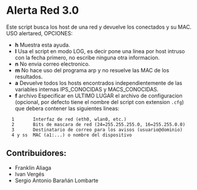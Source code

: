 Alerta Red 3.0
==============

Este script busca los host de una red y devuelve los conectados y su MAC.
USO alertared, OPCIONES:

- **h** Muestra esta ayuda.
- **l** Usa el script en modo LOG, es decir pone una linea por host intruso con la fecha primero, no escribe ninguna otra informacion.
- **n** No envia correo electronico.
- **m** No hace uso del programa arp y no resuelve las MAC de los resultados.
- **a** Devuelve todos los hosts encontrados independientemente de las variables internas IPS_CONOCIDAS y MACS_CONOCIDAS.
- **f** archivo Especificar en ULTIMO LUGAR el archivo de configuracion (opcional, por defecto tiene el nombre del script con extension `.cfg`) que debera contener las siguientes lineas:
```
  1       Interfaz de red (eth0, wlan0, etc.) 
  2       Bits de mascara de red (24=255.255.255.0, 16=255.255.0.0)
  3       Destinatario de correo para los avisos (usuario@dominio)
  4 y ss  MAC (a1:...) o nombre del dispositivo 
```

Contribuidores:
---------------

- Franklin Aliaga
- Ivan Vergés
- Sergio Antonio Barañán Lombarte